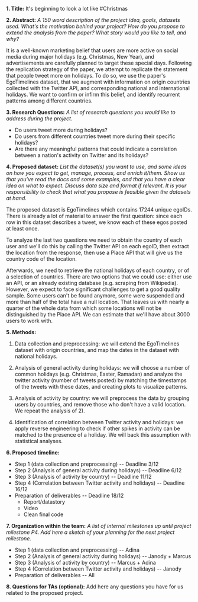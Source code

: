 **1. Title:** It's beginning to look a lot like #Christmas

**2. Abstract:**
  *A 150 word description of the project idea, goals, datasets used. What's the motivation behind your project? How do you propose to extend the analysis from the paper? What story would you like to tell, and why?*

It is a well-known marketing belief that users are more active on social media during major holidays (e.g. Christmas, New Year), and advertisements are carefully planned to target these special days. Following the replication strategy of the paper, we attempt to replicate the statement that people tweet more on holidays. To do so, we use the paper's EgoTimelines dataset, that we augment with information on origin countries collected with the Twitter API, and corresponding national and international holidays. We want to confirm or infirm this belief, and identify recurrent patterns among different countries.


**3. Research Questions:**
  *A list of research questions you would like to address during the project.*

  - Do users tweet more during holidays?
  - Do users from different countries tweet more during their specific holidays?
  - Are there any meaningful patterns that could indicate a correlation between a nation's activity on Twitter and its holidays?

**4. Proposed dataset:**
  *List the dataset(s) you want to use, and some ideas on how you expect to get, manage, process, and enrich it/them. Show us that you've read the docs and some   examples, and that you have a clear idea on what to expect. Discuss data size and format if relevant. It is your responsibility to check that what you propose is feasible given the datasets at hand.*

  The proposed dataset is EgoTimelines which contains 17244 unique egoIDs. There is already a lot of material to answer the first question: since each row in this dataset describes a tweet, we know each of these egos posted at least once.
  
  To analyze the last two questions we need to obtain the country of each user and we'll do this by calling the Twitter API on each egoID, then extract the location from the response, then use a Place API that will give us the country code of the location.
  
  Afterwards, we need to retrieve the national holidays of each country, or of a selection of countries. There are two options that we could use: either use an API, or an already existing database (e.g. scraping from Wikipedia). However, we expect to face significant challenges to get a good quality sample. Some users can't be found anymore, some were suspended and more than half of the total have a null location. That leaves us with nearly a quarter of the whole data from which some locations will not be distinguished by the Place API. We can estimate that we'll have about 3000 users to work with.

**5. Methods:**


  1) Data collection and preprocessing: we will extend the EgoTimelines dataset with  origin countries, and map the dates in the dataset with national holidays.

  2) Analysis of general activity during holidays: we will choose a number of common holidays (e.g. Christmas, Easter, Ramadan) and analyze the twitter activity (number of tweets posted) by matching the timestamps of the tweets with these dates, and creating plots to visualize patterns.

  3) Analysis of activity by country: we will preprocess the data by grouping users by countries, and remove those who don't have a valid location. We repeat the analysis of 2).

  4) Identification of correlation between Twitter activity and holidays: we apply reverse engineering to check if other spikes in activity can be matched to the presence of a holiday. We will back this assumption with statistical analyses.

**6. Proposed timeline:**

  - Step 1 (data collection and preprocessing) -- Deadline 3/12 
  - Step 2 (Analysis of general activity during holidays) -- Deadline 6/12 
  - Step 3 (Analysis of activity by country) -- Deadline 11/12 
  - Step 4 (Correlation between Twitter activity and holidays) -- Deadline 16/12 
  - Preparation of deliverables -- Deadline 18/12 
      * Report/datastory
      * Video
      * Clean final code

**7. Organization within the team:**
  *A list of internal milestones up until project milestone P4. Add here a sketch of your planning for the next project milestone.*

  - Step 1 (data collection and preprocessing) -- Adina
  - Step 2 (Analysis of general activity during holidays) -- Janody + Marcus
  - Step 3 (Analysis of activity by country) -- Marcus + Adina
  - Step 4 (Correlation between Twitter activity and holidays) -- Janody
  - Preparation of deliverables -- All


**8. Questions for TAs (optional):**
  Add here any questions you have for us related to the proposed project.
